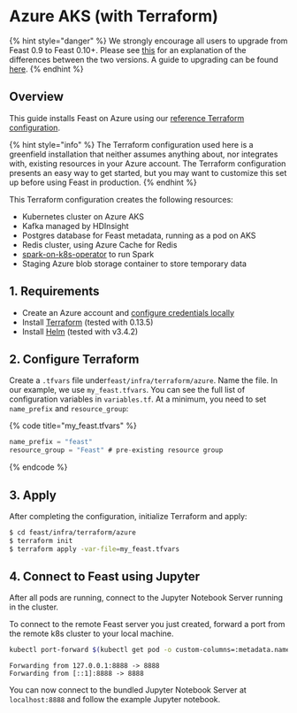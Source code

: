 # Azure AKS \(with Terraform\)

{% hint style="danger" %}
We strongly encourage all users to upgrade from Feast 0.9 to Feast 0.10+. Please see [this](https://docs.feast.dev/v/master/project/feast-0.9-vs-feast-0.10+) for an explanation of the differences between the two versions. A guide to upgrading can be found [here](https://docs.google.com/document/d/1AOsr_baczuARjCpmZgVd8mCqTF4AZ49OEyU4Cn-uTT0/edit#heading=h.9gb2523q4jlh). 
{% endhint %}

## Overview

This guide installs Feast on Azure using our [reference Terraform configuration](https://github.com/feast-dev/feast/tree/master/infra/terraform/azure).

{% hint style="info" %}
The Terraform configuration used here is a greenfield installation that neither assumes anything about, nor integrates with, existing resources in your Azure account. The Terraform configuration presents an easy way to get started, but you may want to customize this set up before using Feast in production.
{% endhint %}

This Terraform configuration creates the following resources:

* Kubernetes cluster on Azure AKS
* Kafka managed by HDInsight
* Postgres database for Feast metadata, running as a pod on AKS
* Redis cluster, using Azure Cache for Redis
* [spark-on-k8s-operator](https://github.com/GoogleCloudPlatform/spark-on-k8s-operator) to run Spark
* Staging Azure blob storage container to store temporary data

## 1. Requirements

* Create an Azure account and [configure credentials locally](https://docs.microsoft.com/en-us/cli/azure/install-azure-cli)
* Install [Terraform](https://www.terraform.io/) \(tested with 0.13.5\)
* Install [Helm](https://helm.sh/docs/intro/install/) \(tested with v3.4.2\)

## 2. Configure Terraform

Create a `.tfvars` file under`feast/infra/terraform/azure`. Name the file. In our example, we use `my_feast.tfvars`. You can see the full list of configuration variables in `variables.tf`. At a minimum, you need to set `name_prefix` and `resource_group`:

{% code title="my\_feast.tfvars" %}
```typescript
name_prefix = "feast"
resource_group = "Feast" # pre-existing resource group
```
{% endcode %}

## 3. Apply

After completing the configuration, initialize Terraform and apply:

```bash
$ cd feast/infra/terraform/azure
$ terraform init
$ terraform apply -var-file=my_feast.tfvars
```

## 4. Connect to Feast using Jupyter

After all pods are running, connect to the Jupyter Notebook Server running in the cluster.

To connect to the remote Feast server you just created, forward a port from the remote k8s cluster to your local machine.

```bash
kubectl port-forward $(kubectl get pod -o custom-columns=:metadata.name | grep jupyter) 8888:8888
```

```text
Forwarding from 127.0.0.1:8888 -> 8888
Forwarding from [::1]:8888 -> 8888
```

You can now connect to the bundled Jupyter Notebook Server at `localhost:8888` and follow the example Jupyter notebook.

